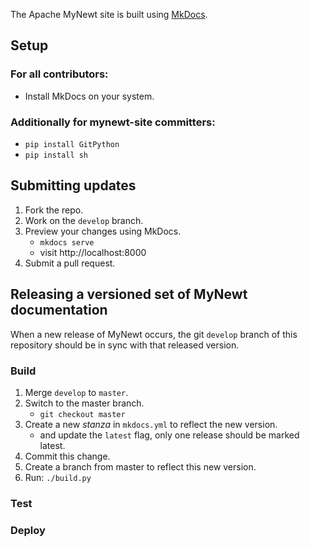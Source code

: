 The Apache MyNewt site is built using [MkDocs](http://www.mkdocs.org/).

## Setup
### For all contributors:
* Install MkDocs on your system.

### Additionally for mynewt-site committers:
* `pip install GitPython`
* `pip install sh`

## Submitting updates

1. Fork the repo.
1. Work on the `develop` branch.
1. Preview your changes using MkDocs.
    * `mkdocs serve`
    * visit http://localhost:8000
1. Submit a pull request.

## Releasing a versioned set of MyNewt documentation
When a new release of MyNewt occurs, the git `develop` branch of this repository should be in sync with that released version.

### Build
1. Merge `develop` to `master`.
1. Switch to the master branch.
    * `git checkout master`
1. Create a new _stanza_ in `mkdocs.yml` to reflect the new version.
    * and update the `latest` flag, only one release should be marked latest.
1. Commit this change.
1. Create a branch from master to reflect this new version.
1. Run: `./build.py`

### Test

### Deploy
